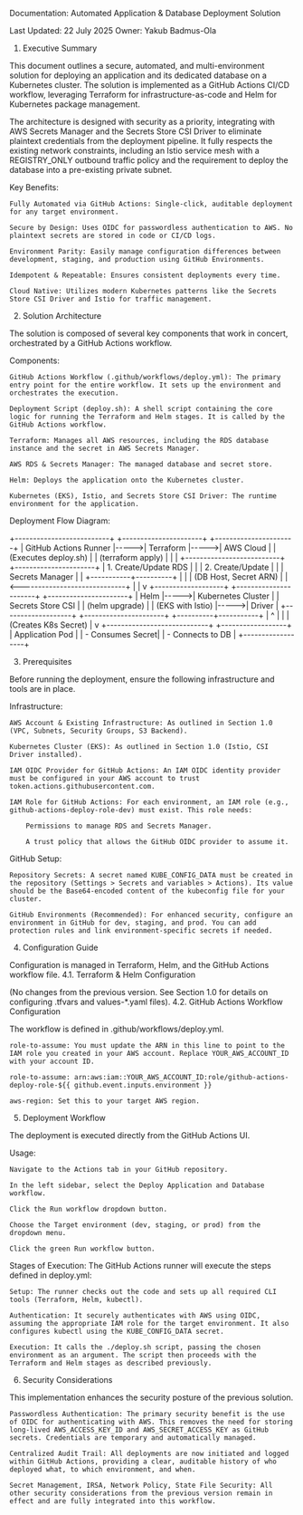 Documentation: Automated Application & Database Deployment Solution


Last Updated: 22 July 2025
Owner: Yakub Badmus-Ola
1. Executive Summary

This document outlines a secure, automated, and multi-environment solution for deploying an application and its dedicated database on a Kubernetes cluster. The solution is implemented as a GitHub Actions CI/CD workflow, leveraging Terraform for infrastructure-as-code and Helm for Kubernetes package management.

The architecture is designed with security as a priority, integrating with AWS Secrets Manager and the Secrets Store CSI Driver to eliminate plaintext credentials from the deployment pipeline. It fully respects the existing network constraints, including an Istio service mesh with a REGISTRY_ONLY outbound traffic policy and the requirement to deploy the database into a pre-existing private subnet.

Key Benefits:

    Fully Automated via GitHub Actions: Single-click, auditable deployment for any target environment.

    Secure by Design: Uses OIDC for passwordless authentication to AWS. No plaintext secrets are stored in code or CI/CD logs.

    Environment Parity: Easily manage configuration differences between development, staging, and production using GitHub Environments.

    Idempotent & Repeatable: Ensures consistent deployments every time.

    Cloud Native: Utilizes modern Kubernetes patterns like the Secrets Store CSI Driver and Istio for traffic management.

2. Solution Architecture

The solution is composed of several key components that work in concert, orchestrated by a GitHub Actions workflow.

Components:

    GitHub Actions Workflow (.github/workflows/deploy.yml): The primary entry point for the entire workflow. It sets up the environment and orchestrates the execution.

    Deployment Script (deploy.sh): A shell script containing the core logic for running the Terraform and Helm stages. It is called by the GitHub Actions workflow.

    Terraform: Manages all AWS resources, including the RDS database instance and the secret in AWS Secrets Manager.

    AWS RDS & Secrets Manager: The managed database and secret store.

    Helm: Deploys the application onto the Kubernetes cluster.

    Kubernetes (EKS), Istio, and Secrets Store CSI Driver: The runtime environment for the application.

Deployment Flow Diagram:

+--------------------------+      +----------------------+      +----------------------+
| GitHub Actions Runner    |----->|      Terraform       |----->|       AWS Cloud      |
| (Executes deploy.sh)     |      | (terraform apply)    |      |                      |
+--------------------------+      +----------------------+      | 1. Create/Update RDS |
       |                                                        | 2. Create/Update     |
       |                                                        |    Secrets Manager   |
       |                                                        +-----------+----------+
       |                                                             |
       |                               (DB Host, Secret ARN)         |
       |                               <-----------------------------+
       |
       |
       v
+-------------------+      +----------------------+      +----------------------+
|       Helm        |----->|  Kubernetes Cluster  |      |   Secrets Store CSI  |
| (helm upgrade)    |      | (EKS with Istio)     |----->|        Driver        |
+-------------------+      +----------------------+      +----------+-----------+
                               |      ^                            |
                               |      | (Creates K8s Secret)       |
                               v      +----------------------------+
                      +------------------+
                      | Application Pod  |
                      | - Consumes Secret|
                      | - Connects to DB |
                      +------------------+

3. Prerequisites

Before running the deployment, ensure the following infrastructure and tools are in place.

Infrastructure:

    AWS Account & Existing Infrastructure: As outlined in Section 1.0 (VPC, Subnets, Security Groups, S3 Backend).

    Kubernetes Cluster (EKS): As outlined in Section 1.0 (Istio, CSI Driver installed).

    IAM OIDC Provider for GitHub Actions: An IAM OIDC identity provider must be configured in your AWS account to trust token.actions.githubusercontent.com.

    IAM Role for GitHub Actions: For each environment, an IAM role (e.g., github-actions-deploy-role-dev) must exist. This role needs:

        Permissions to manage RDS and Secrets Manager.

        A trust policy that allows the GitHub OIDC provider to assume it.

GitHub Setup:

    Repository Secrets: A secret named KUBE_CONFIG_DATA must be created in the repository (Settings > Secrets and variables > Actions). Its value should be the Base64-encoded content of the kubeconfig file for your cluster.

    GitHub Environments (Recommended): For enhanced security, configure an environment in GitHub for dev, staging, and prod. You can add protection rules and link environment-specific secrets if needed.

4. Configuration Guide

Configuration is managed in Terraform, Helm, and the GitHub Actions workflow file.
4.1. Terraform & Helm Configuration

(No changes from the previous version. See Section 1.0 for details on configuring .tfvars and values-*.yaml files).
4.2. GitHub Actions Workflow Configuration

The workflow is defined in .github/workflows/deploy.yml.

    role-to-assume: You must update the ARN in this line to point to the IAM role you created in your AWS account. Replace YOUR_AWS_ACCOUNT_ID with your account ID.

    role-to-assume: arn:aws:iam::YOUR_AWS_ACCOUNT_ID:role/github-actions-deploy-role-${{ github.event.inputs.environment }}

    aws-region: Set this to your target AWS region.

5. Deployment Workflow

The deployment is executed directly from the GitHub Actions UI.

Usage:

    Navigate to the Actions tab in your GitHub repository.

    In the left sidebar, select the Deploy Application and Database workflow.

    Click the Run workflow dropdown button.

    Choose the Target environment (dev, staging, or prod) from the dropdown menu.

    Click the green Run workflow button.

Stages of Execution:
The GitHub Actions runner will execute the steps defined in deploy.yml:

    Setup: The runner checks out the code and sets up all required CLI tools (Terraform, Helm, kubectl).

    Authentication: It securely authenticates with AWS using OIDC, assuming the appropriate IAM role for the target environment. It also configures kubectl using the KUBE_CONFIG_DATA secret.

    Execution: It calls the ./deploy.sh script, passing the chosen environment as an argument. The script then proceeds with the Terraform and Helm stages as described previously.

6. Security Considerations

This implementation enhances the security posture of the previous solution.

    Passwordless Authentication: The primary security benefit is the use of OIDC for authenticating with AWS. This removes the need for storing long-lived AWS_ACCESS_KEY_ID and AWS_SECRET_ACCESS_KEY as GitHub secrets. Credentials are temporary and automatically managed.

    Centralized Audit Trail: All deployments are now initiated and logged within GitHub Actions, providing a clear, auditable history of who deployed what, to which environment, and when.

    Secret Management, IRSA, Network Policy, State File Security: All other security considerations from the previous version remain in effect and are fully integrated into this workflow.
